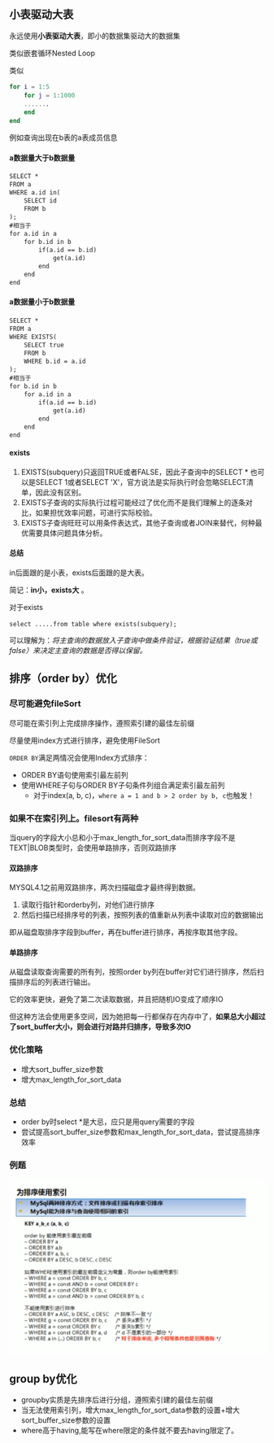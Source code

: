 ## 小表驱动大表

永远使用**小表驱动大表**，即小的数据集驱动大的数据集

类似嵌套循环Nested Loop

类似

```matlab
for i = 1:5
	for j = 1:1000
	.......
	end
end
```



例如查询出现在b表的a表成员信息

#### a数据量大于b数据量

```mysql
SELECT *
FROM a
WHERE a.id in(
	SELECT id
    FROM b
);
#相当于
for a.id in a
	for b.id in b
		if(a.id == b.id)
			get(a.id)
		end
	end
end

```

#### a数据量小于b数据量

```mysql
SELECT *
FROM a
WHERE EXISTS(
	SELECT true
    FROM b
    WHERE b.id = a.id
);
#相当于
for b.id in b
	for a.id in a
		if(a.id == b.id)
			get(a.id)
		end
	end
end

```

#### exists

1. EXISTS(subquery)只返回TRUE或者FALSE，因此子查询中的SELECT * 也可以是SELECT 1或者SELECT 'X'，官方说法是实际执行时会忽略SELECT清单，因此没有区别。
2. EXISTS子查询的实际执行过程可能经过了优化而不是我们理解上的逐条对比，如果担忧效率问题，可进行实际校验。
3.  EXISTS子查询旺旺可以用条件表达式，其他子查询或者JOIN来替代，何种最优需要具体问题具体分析。

#### 总结

in后面跟的是小表，exists后面跟的是大表。

简记：**in小，exists大**  。

对于exists

`select .....from table where exists(subquery);`

可以理解为：*将主查询的数据放入子查询中做条件验证，根据验证结果（true或false）来决定主查询的数据是否得以保留。*

 

## 排序（order by）优化

### 尽可能避免fileSort

尽可能在索引列上完成排序操作，遵照索引建的最佳左前缀 

尽量使用index方式进行排序，避免使用FileSort  

`ORDER BY`满足两情况会使用Index方式排序：

- ORDER BY语句使用索引最左前列
- 使用WHERE子句与ORDER BY子句条件列组合满足索引最左前列
  - 对于index(a, b, c)，`where a = 1 and b > 2 order by b, c`也触发！





### 如果不在索引列上。filesort有两种

当query的字段大小总和小于max_length_for_sort_data而排序字段不是TEXT|BLOB类型时，会使用单路排序，否则双路排序

#### 双路排序

MYSQL4.1之前用双路排序，两次扫描磁盘才最终得到数据。

1. 读取行指针和orderby列，对他们进行排序
2. 然后扫描已经排序号的列表，按照列表的值重新从列表中读取对应的数据输出

即从磁盘取排序字段到buffer，再在buffer进行排序，再按序取其他字段。

#### 单路排序

从磁盘读取查询需要的所有列，按照order by列在buffer对它们进行排序，然后扫描排序后的列表进行输出。

它的效率更快，避免了第二次读取数据，并且把随机IO变成了顺序IO

但这种方法会使用更多空间，因为她把每一行都保存在内存中了，**如果总大小超过了sort_buffer大小，则会进行对路并归排序，导致多次IO**



### 优化策略

- 增大sort_buffer_size参数
- 增大max_length_for_sort_data



### 总结

- order by时select *是大忌，应只是用query需要的字段
- 尝试提高sort_buffer_size参数和max_length_for_sort_data，尝试提高排序效率



### 例题

![1575555973964](排序优化与分组优化/1575555973964.png)



## group by优化

- groupby实质是先排序后进行分组，遵照索引建的最佳左前缀
- 当无法使用索引列，增大max_length_for_sort_data参数的设置+增大sort_buffer_size参数的设置
- where高于having,能写在where限定的条件就不要去having限定了。
